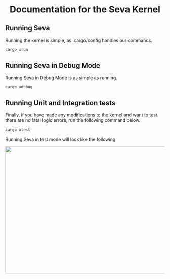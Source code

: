 # <p align="center">Documentation for the Seva Kernel</p>

## Running Seva

Running the kernel is simple, as .cargo/config handles our commands.

```rust
cargo xrun
```

## Running Seva in Debug Mode

Running Seva in Debug Mode is as simple as running.

```rust
cargo xdebug
```

## Running Unit and Integration tests

Finally, if you have made any modifications to the kernel and want to test there are no fatal logic errors, run the following command below.

```rust
cargo xtest
```

Running Seva in test mode will look like the following.

<img align="center" width="600" height="400" src="https://github.com/JackGannonUK/seva/blob/main/imgs/test.png">
